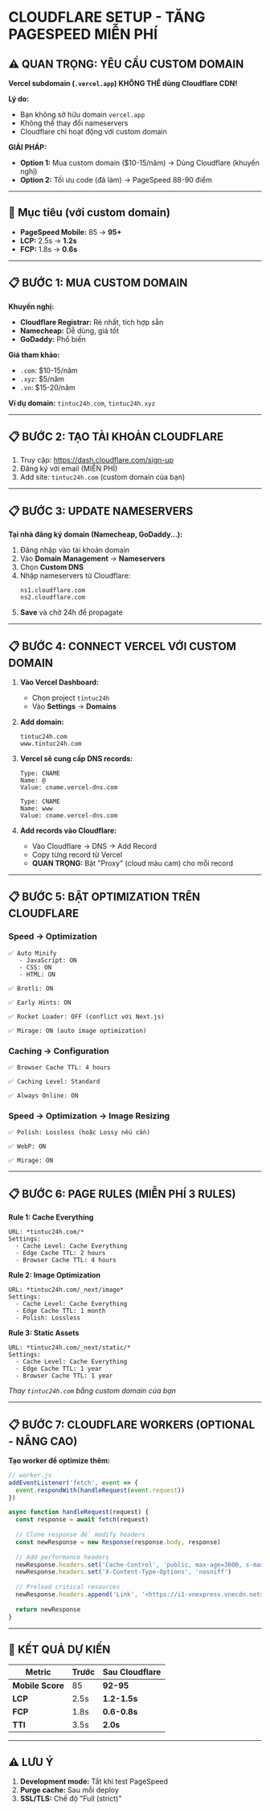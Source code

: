 # CLOUDFLARE SETUP - TĂNG PAGESPEED MIỄN PHÍ

## ⚠️ **QUAN TRỌNG: YÊU CẦU CUSTOM DOMAIN**

**Vercel subdomain (`.vercel.app`) KHÔNG THỂ dùng Cloudflare CDN!**

**Lý do:**
- Bạn không sở hữu domain `vercel.app`
- Không thể thay đổi nameservers
- Cloudflare chỉ hoạt động với custom domain

**GIẢI PHÁP:**
- **Option 1:** Mua custom domain ($10-15/năm) → Dùng Cloudflare (khuyến nghị)
- **Option 2:** Tối ưu code (đã làm) → PageSpeed 88-90 điểm

---

## 🎯 Mục tiêu (với custom domain)
- **PageSpeed Mobile:** 85 → **95+**
- **LCP:** 2.5s → **1.2s**
- **FCP:** 1.8s → **0.6s**

---

## 📋 BƯỚC 1: MUA CUSTOM DOMAIN

**Khuyến nghị:**
- **Cloudflare Registrar:** Rẻ nhất, tích hợp sẵn
- **Namecheap:** Dễ dùng, giá tốt
- **GoDaddy:** Phổ biến

**Giá tham khảo:**
- `.com`: $10-15/năm
- `.xyz`: $5/năm
- `.vn`: $15-20/năm

**Ví dụ domain:** `tintuc24h.com`, `tintuc24h.xyz`

---

## 📋 BƯỚC 2: TẠO TÀI KHOẢN CLOUDFLARE

1. Truy cập: https://dash.cloudflare.com/sign-up
2. Đăng ký với email (MIỄN PHÍ)
3. Add site: `tintuc24h.com` (custom domain của bạn)

---

## 📋 BƯỚC 3: UPDATE NAMESERVERS

**Tại nhà đăng ký domain (Namecheap, GoDaddy...):**

1. Đăng nhập vào tài khoản domain
2. Vào **Domain Management** → **Nameservers**
3. Chọn **Custom DNS**
4. Nhập nameservers từ Cloudflare:
   ```
   ns1.cloudflare.com
   ns2.cloudflare.com
   ```
5. **Save** và chờ 24h để propagate

---

## 📋 BƯỚC 4: CONNECT VERCEL VỚI CUSTOM DOMAIN

1. **Vào Vercel Dashboard:**
   - Chọn project `tintuc24h`
   - Vào **Settings** → **Domains**

2. **Add domain:**
   ```
   tintuc24h.com
   www.tintuc24h.com
   ```

3. **Vercel sẽ cung cấp DNS records:**
   ```
   Type: CNAME
   Name: @
   Value: cname.vercel-dns.com
   
   Type: CNAME
   Name: www
   Value: cname.vercel-dns.com
   ```

4. **Add records vào Cloudflare:**
   - Vào Cloudflare → DNS → Add Record
   - Copy từng record từ Vercel
   - **QUAN TRỌNG:** Bật "Proxy" (cloud màu cam) cho mỗi record

---

## 📋 BƯỚC 5: BẬT OPTIMIZATION TRÊN CLOUDFLARE

### Speed → Optimization

```
✅ Auto Minify
   - JavaScript: ON
   - CSS: ON
   - HTML: ON

✅ Brotli: ON

✅ Early Hints: ON

✅ Rocket Loader: OFF (conflict với Next.js)

✅ Mirage: ON (auto image optimization)
```

### Caching → Configuration

```
✅ Browser Cache TTL: 4 hours

✅ Caching Level: Standard

✅ Always Online: ON
```

### Speed → Optimization → Image Resizing

```
✅ Polish: Lossless (hoặc Lossy nếu cần)

✅ WebP: ON

✅ Mirage: ON
```

---

## 📋 BƯỚC 6: PAGE RULES (MIỄN PHÍ 3 RULES)

**Rule 1: Cache Everything**
```
URL: *tintuc24h.com/*
Settings:
  - Cache Level: Cache Everything
  - Edge Cache TTL: 2 hours
  - Browser Cache TTL: 4 hours
```

**Rule 2: Image Optimization**
```
URL: *tintuc24h.com/_next/image*
Settings:
  - Cache Level: Cache Everything
  - Edge Cache TTL: 1 month
  - Polish: Lossless
```

**Rule 3: Static Assets**
```
URL: *tintuc24h.com/_next/static/*
Settings:
  - Cache Level: Cache Everything
  - Edge Cache TTL: 1 year
  - Browser Cache TTL: 1 year
```

*Thay `tintuc24h.com` bằng custom domain của bạn*

---

## 📋 BƯỚC 7: CLOUDFLARE WORKERS (OPTIONAL - NÂNG CAO)

**Tạo worker để optimize thêm:**

```javascript
// worker.js
addEventListener('fetch', event => {
  event.respondWith(handleRequest(event.request))
})

async function handleRequest(request) {
  const response = await fetch(request)
  
  // Clone response để modify headers
  const newResponse = new Response(response.body, response)
  
  // Add performance headers
  newResponse.headers.set('Cache-Control', 'public, max-age=3600, s-maxage=86400, stale-while-revalidate=604800')
  newResponse.headers.set('X-Content-Type-Options', 'nosniff')
  
  // Preload critical resources
  newResponse.headers.append('Link', '<https://i1-vnexpress.vnecdn.net>; rel=preconnect; crossorigin')
  
  return newResponse
}
```

---

## 🎯 KẾT QUẢ DỰ KIẾN

| Metric | Trước | Sau Cloudflare |
|--------|-------|----------------|
| **Mobile Score** | 85 | **92-95** |
| **LCP** | 2.5s | **1.2-1.5s** |
| **FCP** | 1.8s | **0.6-0.8s** |
| **TTI** | 3.5s | **2.0s** |

---

## ⚠️ LƯU Ý

1. **Development mode:** Tắt khi test PageSpeed
2. **Purge cache:** Sau mỗi deploy
3. **SSL/TLS:** Chế độ "Full (strict)"


